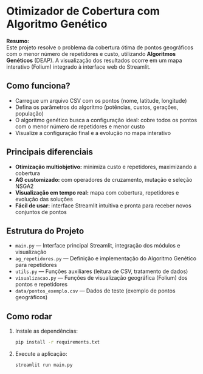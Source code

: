 # Otimizador de Cobertura com Algoritmo Genético

**Resumo:**  
Este projeto resolve o problema da cobertura ótima de pontos geográficos com o menor número de repetidores e custo, utilizando **Algoritmos Genéticos** (DEAP). A visualização dos resultados ocorre em um mapa interativo (Folium) integrado à interface web do Streamlit.

## Como funciona?

- Carregue um arquivo CSV com os pontos (nome, latitude, longitude)
- Defina os parâmetros do algoritmo (potências, custos, gerações, população)
- O algoritmo genético busca a configuração ideal: cobre todos os pontos com o menor número de repetidores e menor custo
- Visualize a configuração final e a evolução no mapa interativo

## Principais diferenciais

- **Otimização multiobjetivo:** minimiza custo e repetidores, maximizando a cobertura
- **AG customizado:** com operadores de cruzamento, mutação e seleção NSGA2
- **Visualização em tempo real:** mapa com cobertura, repetidores e evolução das soluções
- **Fácil de usar:** interface Streamlit intuitiva e pronta para receber novos conjuntos de pontos

## Estrutura do Projeto

- `main.py` — Interface principal Streamlit, integração dos módulos e visualização
- `ag_repetidores.py` — Definição e implementação do Algoritmo Genético para repetidores
- `utils.py` — Funções auxiliares (leitura de CSV, tratamento de dados)
- `visualizacao.py` — Funções de visualização geográfica (Folium) dos pontos e repetidores
- `data/pontos_exemplo.csv` — Dados de teste (exemplo de pontos geográficos)

## Como rodar

1. Instale as dependências:
   ```sh
   pip install -r requirements.txt
2. Execute a aplicação:
    ```sh
    streamlit run main.py
